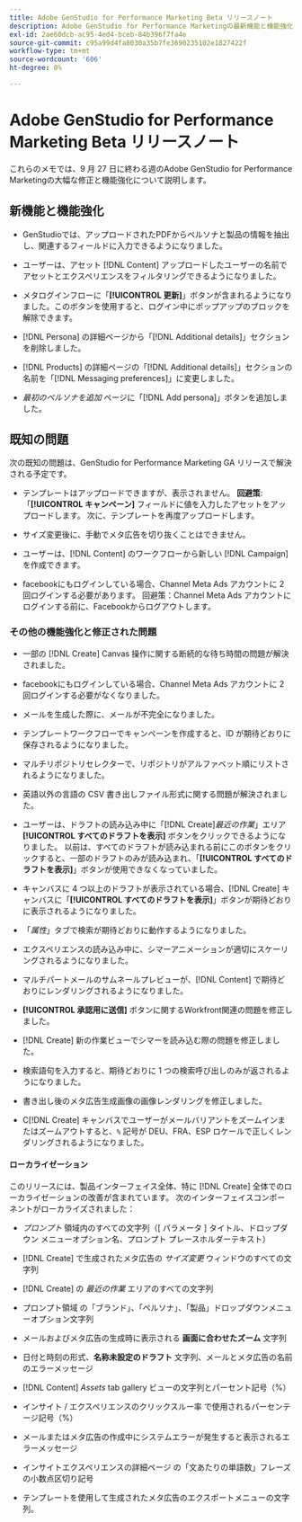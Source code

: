 ```yaml
---
title: Adobe GenStudio for Performance Marketing Beta リリースノート
description: Adobe GenStudio for Performance Marketingの最新機能と機能強化について説明します。
exl-id: 2ae60dcb-ac95-4ed4-bceb-84b396f7fa4e
source-git-commit: c95a99d4fa8030a35b7fe3690235102e1827422f
workflow-type: tm+mt
source-wordcount: '606'
ht-degree: 0%

---
```


# Adobe GenStudio for Performance Marketing Beta リリースノート

これらのメモでは、9 月 27 日に終わる週のAdobe GenStudio for Performance Marketingの大幅な修正と機能強化について説明します。

## 新機能と機能強化

* GenStudioでは、アップロードされたPDFからペルソナと製品の情報を抽出し、関連するフィールドに入力できるようになりました。<!-- GS-3806 -->

* ユーザーは、アセット [!DNL Content] アップロードしたユーザーの名前でアセットとエクスペリエンスをフィルタリングできるようになりました。<!-- GS-1808 -->

* メタログインフローに「**[!UICONTROL 更新]**」ボタンが含まれるようになりました。このボタンを使用すると、ログイン中にポップアップのブロックを解除できます。

* [!DNL Persona] の詳細ページから「[!DNL Additional details]」セクションを削除しました。<!-- GS-5133 5134 -->

* [!DNL Products] の詳細ページの「[!DNL Additional details]」セクションの名前を「[!DNL Messaging preferences]」に変更しました。<!-- GS-5133 5134 -->

* _最初のペルソナを追加_ ページに「[!DNL Add persona]」ボタンを追加しました。<!-- GS-5132 -->

## 既知の問題

次の既知の問題は、GenStudio for Performance Marketing GA リリースで解決される予定です。

* テンプレートはアップロードできますが、表示されません。 **回避策**:「**[!UICONTROL キャンペーン]** フィールドに値を入力したアセットをアップロードします。 次に、テンプレートを再度アップロードします。<!-- GS-4815 5650-->

* サイズ変更後に、手動でメタ広告を切り抜くことはできません。<!-- GS-5871 -->

* ユーザーは、[!DNL Content] のワークフローから新しい [!DNL Campaign] を作成できます。<!-- GS-5650 -->

* facebookにもログインしている場合、Channel Meta Ads アカウントに 2 回ログインする必要があります。 回避策：Channel Meta Ads アカウントにログインする前に、Facebookからログアウトします。<!-- GS-3009 -->

### その他の機能強化と修正された問題

* 一部の [!DNL Create] Canvas 操作に関する断続的な待ち時間の問題が解決されました。<!-- GS-5203 -->

* facebookにもログインしている場合、Channel Meta Ads アカウントに 2 回ログインする必要がなくなりました。<!-- GS-4806 -->

* メールを生成した際に、メールが不完全になりました。<!-- GS-5209 -->

* テンプレートワークフローでキャンペーンを作成すると、ID が期待どおりに保存されるようになりました。 <!-- GS-4923 -->

* マルチリポジトリセレクターで、リポジトリがアルファベット順にリストされるようになりました。<!-- GS-5553 -->

* 英語以外の言語の CSV 書き出しファイル形式に関する問題が解決されました。<!-- GS-5141 -->

* ユーザーは、ドラフトの読み込み中に「[!DNL Create]_最近の作業_」エリア **[!UICONTROL すべてのドラフトを表示]** ボタンをクリックできるようになりました。 以前は、すべてのドラフトが読み込まれる前にこのボタンをクリックすると、一部のドラフトのみが読み込まれ、「**[!UICONTROL すべてのドラフトを表示]**」ボタンが使用できなくなっていました。<!-- GS-3938 -->

* キャンバスに 4 つ以上のドラフトが表示されている場合、[!DNL Create] キャンバスに「**[!UICONTROL すべてのドラフトを表示]**」ボタンが期待どおりに表示されるようになりました。<!-- GS-5588 -->

* 「_属性_」タブで検索が期待どおりに動作するようになりました。<!-- GS-5658 -->

* エクスペリエンスの読み込み中に、シマーアニメーションが適切にスケーリングされるようになりました。<!-- GS-5574 -->

* マルチパートメールのサムネールプレビューが、[!DNL Content] で期待どおりにレンダリングされるようになりました。<!-- GS-5258 -->

* **[!UICONTROL 承認用に送信]** ボタンに関するWorkfront関連の問題を修正しました。<!-- GS-5847 -->

* [!DNL Create] 新の作業ビューでシマーを読み込む際の問題を修正しました。<!-- GS-5589 -->

* 検索語句を入力すると、期待どおりに 1 つの検索呼び出しのみが返されるようになりました。 <!-- GS-2999 -->

* 書き出し後のメタ広告生成画像の画像レンダリングを修正しました。<!-- GS-5749 -->

* C[!DNL Create] キャンバスでユーザーがメールバリアントをズームインまたはズームアウトすると、`%` 記号が DEU、FRA、ESP ロケールで正しくレンダリングされるようになりました。<!-- GS-5007 -->


#### ローカライゼーション

このリリースには、製品インターフェイス全体、特に [!DNL Create] 全体でのローカライゼーションの改善が含まれています。 次のインターフェイスコンポーネントがローカライズされました：<!-- GS-5295 -->

* _プロンプト_ 領域内のすべての文字列（[ パラメータ ] タイトル、ドロップダウン メニューオプション名、プロンプト プレースホルダーテキスト） <!-- GS-5027 -->

* [!DNL Create] <!-- GS-5035 --> で生成されたメタ広告の _サイズ変更_ ウィンドウのすべての文字列

* [!DNL Create] <!-- GS-5037 --> の _最近の作業_ エリアのすべての文字列

* プロンプト領域 <!-- GS-5293 --> の「ブランド」、「ペルソナ」、「製品」ドロップダウンメニューオプション文字列

* メールおよびメタ広告の生成時に表示される **画面に合わせたズーム** 文字列 <!-- GS-5063 -->

* 日付と時刻の形式、**名称未設定のドラフト** 文字列、メールとメタ広告の名前 <!-- GS-5023 5022 5048--> のエラーメッセージ

* [!DNL Content] _Assets_ tab gallery ビューの文字列とパーセント記号（%） <!-- GS-4983 4984-->

* インサイト / エクスペリエンスのクリックスルー率 <!-- GS-4279 --> で使用されるパーセンテージ記号（%）

* メールまたはメタ広告の作成中にシステムエラーが発生すると表示されるエラーメッセージ <!-- GS-5061 -->

* インサイトエクスペリエンスの詳細ページ <!-- GS-4986 --> の「文あたりの単語数」フレーズの小数点区切り記号

* テンプレートを使用して生成されたメタ広告のエクスポートメニューの文字列。<!-- GS-5031 -->

